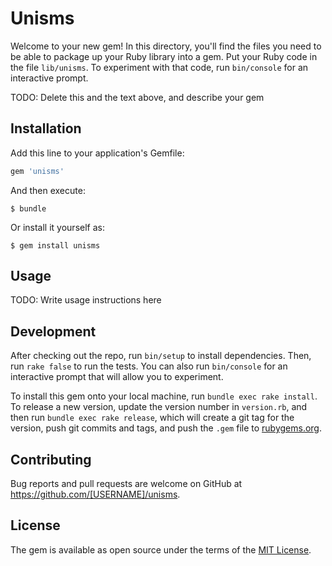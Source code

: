 # Unisms

Welcome to your new gem! In this directory, you'll find the files you need to be able to package up your Ruby library into a gem. Put your Ruby code in the file `lib/unisms`. To experiment with that code, run `bin/console` for an interactive prompt.

TODO: Delete this and the text above, and describe your gem

## Installation

Add this line to your application's Gemfile:

```ruby
gem 'unisms'
```

And then execute:

    $ bundle

Or install it yourself as:

    $ gem install unisms

## Usage

TODO: Write usage instructions here

## Development

After checking out the repo, run `bin/setup` to install dependencies. Then, run `rake false` to run the tests. You can also run `bin/console` for an interactive prompt that will allow you to experiment.

To install this gem onto your local machine, run `bundle exec rake install`. To release a new version, update the version number in `version.rb`, and then run `bundle exec rake release`, which will create a git tag for the version, push git commits and tags, and push the `.gem` file to [rubygems.org](https://rubygems.org).

## Contributing

Bug reports and pull requests are welcome on GitHub at https://github.com/[USERNAME]/unisms.


## License

The gem is available as open source under the terms of the [MIT License](http://opensource.org/licenses/MIT).

